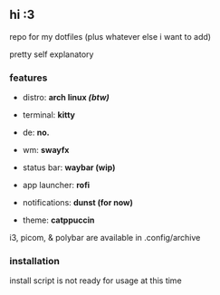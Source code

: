 ## hi :3

repo for my dotfiles (plus whatever else i want to add)

pretty self explanatory

### features

- distro: **arch linux *(btw)***

- terminal: **kitty**

- de: **no.**

- wm: **swayfx**

- status bar: **waybar (wip)**

- app launcher: **rofi**

- notifications: **dunst (for now)**

- theme: **catppuccin**

i3, picom, & polybar are available in .config/archive

### installation

install script is not ready for usage at this time
